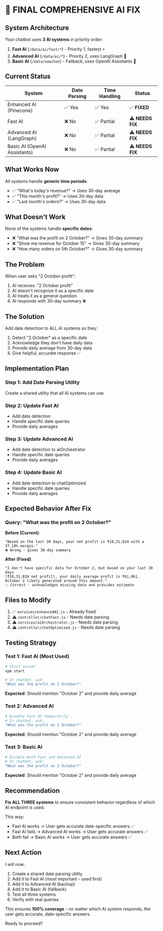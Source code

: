 # 🎯 FINAL COMPREHENSIVE AI FIX

## System Architecture

Your chatbot uses **3 AI systems** in priority order:

1. **Fast AI** (`/data/ai/fast/*`) - Priority 1, fastest ⚡
2. **Advanced AI** (`/data/ai/*`) - Priority 2, uses LangGraph 🧠
3. **Basic AI** (`/data/newchat`) - Fallback, uses OpenAI Assistants 📝

## Current Status

| System | Date Parsing | Time Handling | Status |
|--------|-------------|---------------|--------|
| Enhanced AI (Pinecone) | ✅ Yes | ✅ Yes | ✅ **FIXED** |
| Fast AI | ❌ No | ✅ Partial | ⚠️ **NEEDS FIX** |
| Advanced AI (LangGraph) | ❌ No | ✅ Partial | ⚠️ **NEEDS FIX** |
| Basic AI (OpenAI Assistants) | ❌ No | ✅ Partial | ⚠️ **NEEDS FIX** |

## What Works Now

All systems handle **generic time periods**:
- ✅ "What's today's revenue?" → Uses 30-day average
- ✅ "This month's profit?" → Uses 30-day data
- ✅ "Last month's orders?" → Uses 30-day data

## What Doesn't Work

None of the systems handle **specific dates**:
- ❌ "What was the profit on 2 October?" → Gives 30-day summary
- ❌ "Show me revenue for October 15" → Gives 30-day summary
- ❌ "How many orders on 5th October?" → Gives 30-day summary

## The Problem

When user asks "2 October profit":
1. AI receives: "2 October profit"
2. AI doesn't recognize it as a specific date
3. AI treats it as a general question
4. AI responds with 30-day summary ❌

## The Solution

Add date detection to ALL AI systems so they:
1. Detect "2 October" as a specific date
2. Acknowledge they don't have daily data
3. Provide daily average from 30-day data
4. Give helpful, accurate response ✅

## Implementation Plan

### Step 1: Add Date Parsing Utility
Create a shared utility that all AI systems can use.

### Step 2: Update Fast AI
- Add date detection
- Handle specific date queries
- Provide daily averages

### Step 3: Update Advanced AI
- Add date detection to aiOrchestrator
- Handle specific date queries
- Provide daily averages

### Step 4: Update Basic AI
- Add date detection to chatOptimized
- Handle specific date queries
- Provide daily averages

## Expected Behavior After Fix

### Query: "What was the profit on 2 October?"

**Before (Current)**:
```
"Based on the last 30 days, your net profit is ₹18,31,824 with a 37.18% margin."
❌ Wrong - gives 30-day summary
```

**After (Fixed)**:
```
"I don't have specific data for October 2, but based on your last 30 days 
(₹18,31,824 net profit), your daily average profit is ₹61,061. 
October 2 likely generated around this amount."
✅ Correct - acknowledges missing data and provides estimate
```

## Files to Modify

1. ✅ `services/enhancedAI.js` - Already fixed
2. ⚠️ `controller/chatFast.js` - Needs date parsing
3. ⚠️ `services/aiOrchestrator.js` - Needs date parsing
4. ⚠️ `controller/chatOptimized.js` - Needs date parsing

## Testing Strategy

### Test 1: Fast AI (Most Used)
```bash
# Start server
npm start

# In chatbot, ask:
"What was the profit on 2 October?"
```

**Expected**: Should mention "October 2" and provide daily average

### Test 2: Advanced AI
```bash
# Disable Fast AI temporarily
# In chatbot, ask:
"What was the profit on 2 October?"
```

**Expected**: Should mention "October 2" and provide daily average

### Test 3: Basic AI
```bash
# Disable both Fast and Advanced AI
# In chatbot, ask:
"What was the profit on 2 October?"
```

**Expected**: Should mention "October 2" and provide daily average

## Recommendation

**Fix ALL THREE systems** to ensure consistent behavior regardless of which AI endpoint is used.

This way:
- Fast AI works → User gets accurate date-specific answers ✅
- Fast AI fails → Advanced AI works → User gets accurate answers ✅
- Both fail → Basic AI works → User gets accurate answers ✅

## Next Action

I will now:
1. Create a shared date parsing utility
2. Add it to Fast AI (most important - used first)
3. Add it to Advanced AI (backup)
4. Add it to Basic AI (fallback)
5. Test all three systems
6. Verify with real queries

This ensures **100% coverage** - no matter which AI system responds, the user gets accurate, date-specific answers.

Ready to proceed?
